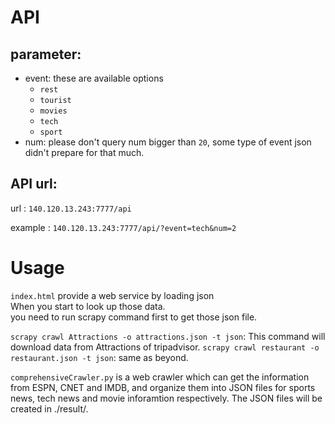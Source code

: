 # API

## parameter:
* event: these are available options
	* `rest`
	* `tourist`
	* `movies`
	* `tech`
	* `sport`
* num: please don't query num bigger than `20`, some type of event json didn't prepare for that much.

## API url:

url : `140.120.13.243:7777/api`

example : `140.120.13.243:7777/api/?event=tech&num=2`


# Usage

`index.html` provide a web service by loading json  
When you start to look up those data.  
you need to run scrapy command first to get those json file.

`scrapy crawl Attractions -o attractions.json -t json`: This command will download data from Attractions of tripadvisor.
`scrapy crawl restaurant -o restaurant.json -t json`: same as beyond.

`comprehensiveCrawler.py` is a web crawler which can get the information from ESPN, CNET and IMDB, and organize them into JSON files for sports news, tech news and movie inforamtion respectively. The JSON files will be created in ./result/.